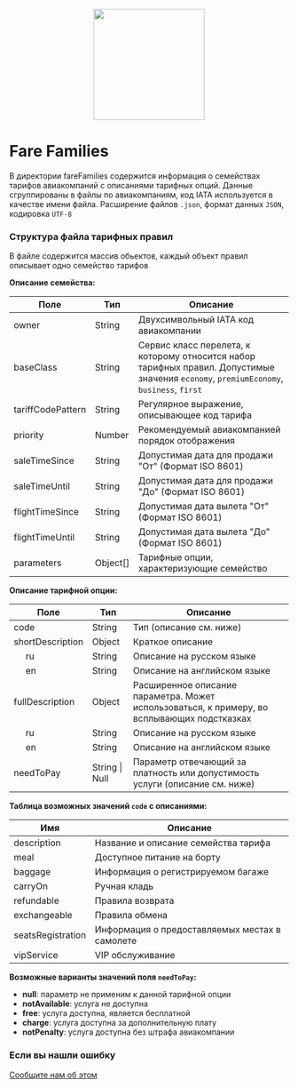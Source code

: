 <p align="center">
    <img width="200" src="http://mjolnir.com.ua/kcfinder/upload/images/logo.jpg">
</p>

# Fare Families
 
В директории fareFamilies содержится информация о семействах тарифов авиакомпаний с описаниями тарифных опций.
Данные сгруппированы в файлы по авиакомпаниям, код IATA используется в качестве имени файла.
Расширение файлов `.json`, формат данных `JSON`, кодировка `UTF-8`

### Структура файла тарифных правил
В файле содержится массив обьектов, каждый объект правил описывает одно семейство тарифов

**Описание семейства:**
 
| Поле        | Тип           | Описание  |
| ------------- |---------------| ------|
| owner          | String        | Двухсимвольный IATA код авиакомпании |
| baseClass      | String        |  Сервис класс перелета, к которому относится набор тарифных правил. Допустимые значения `economy`, `premiumEconomy`, `business`, `first`|
| tariffCodePattern  | String      |    Регулярное выражение, описывающее код тарифа |
| priority  | Number      | Рекомендуемый авиакомпанией порядок отображения |
| saleTimeSince  | String      |    Допустимая дата для продажи "От" (Формат ISO 8601) |
| saleTimeUntil  | String      |    Допустимая дата для продажи "До" (Формат ISO 8601) |
| flightTimeSince  | String      |    Допустимая дата вылета "От" (Формат ISO 8601) |
| flightTimeUntil  | String      |    Допустимая дата вылета "До" (Формат ISO 8601) |
| parameters| Object[] | Тарифные опции, характеризующие семейство |

**Описание тарифной опции:**

| Поле        | Тип           | Описание  |
| ------------- |---------------| ------|
| code | String | Тип (описание см. ниже) |
| shortDescription | Object | Краткое описание |
| &nbsp;&nbsp;&nbsp;&nbsp; ru | String | Описание на русском языке |
| &nbsp;&nbsp;&nbsp;&nbsp; en | String | Описание на английском языке |
| fullDescription  | Object | Расширенное описание параметра. Может использоваться, к примеру, во всплывающих подстказках |
| &nbsp;&nbsp;&nbsp;&nbsp; ru | String | Описание на русском языке |
| &nbsp;&nbsp;&nbsp;&nbsp; en | String | Описание на английском языке |
| needToPay | String \| Null | Параметр отвечающий за платность или допустимость услуги (описание см. ниже)  |

**Таблица возможных значений `code` с описаниями:**

| Имя  | Описание |
| ------------- |-------|
| description | Название и описание семейства тарифа |
| meal | Доступное питание на борту |
| baggage | Информация о регистрируемом багаже |
| carryOn | Ручная кладь |
| refundable | Правила возврата |
| exchangeable | Правила обмена |
| seatsRegistration | Информация о предоставляемых местах в самолете |
| vipService |  VIP обслуживание |

**Возможные варианты значений поля `needToPay`:**

* **null**: параметр не применим к данной тарифной опции
* **notAvailable**: услуга не доступна
* **free**: услуга доступна, является бесплатной
* **charge**: услуга доступна за дополнительную плату
* **notPenalty**: услуга доступна без штрафа авиакомпании

### Если вы нашли ошибку

[Сообщите нам об этом](./CONTRIBUTING.md)


